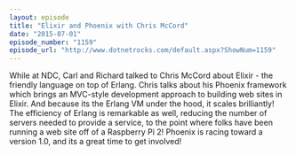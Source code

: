 ```yaml
---
layout: episode
title: "Elixir and Phoenix with Chris McCord"
date: "2015-07-01"
episode_number: "1159"
episode_url: "http://www.dotnetrocks.com/default.aspx?ShowNum=1159"
---
```


While at NDC, Carl and Richard talked to Chris McCord about Elixir - the friendly language on top of Erlang. Chris talks about his Phoenix framework which brings an MVC-style development approach to building web sites in Elixir. And because its the Erlang VM under the hood, it scales brilliantly! The efficiency of Erlang is remarkable as well, reducing the number of servers needed to provide a service, to the point where folks have been running a web site off of a Raspberry Pi 2! Phoenix is racing toward a version 1.0, and its a great time to get involved!
